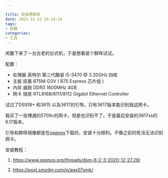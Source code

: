 ```yaml
---

title: 安装黑群晖
date: 2021-11-22 14:14:14
tags: 
- 折腾
categories: 
- 工具
---
```

闲置下来了一台古老的台式机，于是想着装个群晖试试。

配置：

- 处理器              英特尔 第三代酷睿 i5-3470 @ 3.20GHz 四核
- 主板                技嘉 B75M-D3V ( B75 Express 芯片组 )
- 内存                威刚 DDR3 1600MHz 4GB
- 网卡                瑞昱 RTL8168/8111/8112 Gigabit Ethernet Controller

试过了DS918+  和3615  以及3617的引导。只有3617版本能识别我这网卡。

我买了一张博通的5709c的网卡，但是也识别不了。于是最后安装的3617xs的6.17版本。

引导和群晖镜像都是在[openos](https://www.openos.org/threads/dsm-6-2-3-2020-12-27.29/)下载的，安装十分顺利。不像之前的死活无法识别网卡。

安装教程：

1. https://www.openos.org/threads/dsm-6-2-3-2020-12-27.29/

2. https://post.smzdm.com/p/aqx07xmk/

